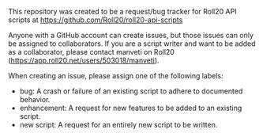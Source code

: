This repository was created to be a request/bug tracker for Roll20 API scripts at https://github.com/Roll20/roll20-api-scripts

Anyone with a GitHub account can create issues, but those issues can only be assigned to collaborators.  If you are a script writer and want to be added as a collaborator, please contact manveti on Roll20 (https://app.roll20.net/users/503018/manveti).

When creating an issue, please assign one of the following labels:
 * bug: A crash or failure of an existing script to adhere to documented behavior.
 * enhancement: A request for new features to be added to an existing script.
 * new script: A request for an entirely new script to be written.
